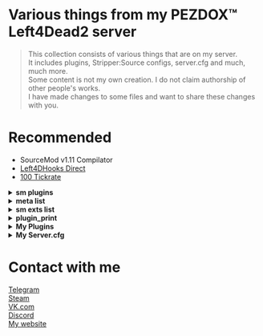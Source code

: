 # Various things from my PEZDOX™ Left4Dead2 server

> This collection consists of various things that are on my server.  
> It includes plugins, Stripper:Source configs, server.cfg and much, much more.  
> Some content is not my own creation. I do not claim authorship of other people's works.  
> I have made changes to some files and want to share these changes with you.  

# Recommended
* SourceMod v1.11 Compilator
* [Left4DHooks Direct](https://forums.alliedmods.net/showthread.php?t=321696)
* [100 Tickrate](https://github.com/accelerator74/Tickrate-Enabler)

<details><summary><b>sm plugins</b></summary>

  [SM] Listing 89 plugins:
  01 "Lightweight Spectating" (1.2.2) by Visor, HarryPotter
  02 "Spectator stays spectator" (1.0) by Die Teetasse
  03 "l4d2 specating cheat" (2.8-2023/6/19) by Harry Potter
  04 "SpecLister" (4.0) by pa4H
  05 "Chat Override" (0.1) by SPOONMAN
  06 "[L4D2] Spitter Projectile Creator" (1.2) by SilverShot
  07 "Survivor Bot Takeover" (0.8) by Mikko Andersson (muukis)
  08 "Whe" (1.0) by pa4H
  09 "FunCmds" (1.0) by pa4H
  10 "[pa4H]Help" (1.0) by pa4H
  11 "!kill & !afk & !jointeam" (1.0) by pa4H
  12 "Server cmds" (1.0) by pa4H
  13 "TeamSwitcher" (1.0) by pa4H
  14 "Admin See All chat" (0.3) by Bacardi
  15 "Connection Time Player" (1.0.0) by AlmazON
  16 "AntiBunny" (1.0) by pa4H
  17 "cl_allowdownload Checker" (2.0) by pa4H
  18 "MVP" (1.0) by pa4H
  19 "SimpleAdv" (1.0) by pa4H, Tsunami
  20 "Welcome Message" by pa4H
  21 "Auto Bunnyhop" (1.2) by PCI Gaming Team
  22 "L4D2 weapon csgo reload" (2.3) by Harry Potter
  23 "Dynamic Ghost Respawn Time" (1.0) by Xx_Faxe_xX
  24 "[L4D & 2] Freely Round End" (1.0) by Forgetest
  25 "[L4D & L4D2] Gear Transfer" (2.21) by SilverShot
  26 "L4D Ghost Fly" (1.1.1) by Madcap
  27 "[L4D2] Gift Rewards" (1.7) by SilverShot
  28 "[L4D & L4D2] God Frames Patch" (1.7) by SilverShot
  29 "[L4D2] Fix Jockey Hitbox" (2.1) by Forgetest
  30 "Melee In The Saferoom" (3.1.0) by $atanic $pirit, N3wton
  31 "L4D2 Bash Kills" (1.0) by Jahze
  32 "[L4D2] Poof" (1.35) by blackalegator
  33 "PounceUncap" (2.0) by n0limit, ProdigySim
  34 "[L4D & L4D2] Reverse Friendly-Fire" (2.8.2) by Mystic Spiral, pa4H
  35 "[L4D2] Shove Direction Fix" by BHaType
  36 "AFK Manager" (4.3.0) by Rothgar
  37 "Round All Talk" (1.1) by Mr. Zero
  38 "[L4D & L4D2] First Map - Skip Intro Cutscenes" (1.11) by SilverShot
  39 "DBLogger" (2.0) by pa4H
  40 "FakeAdminPing" (1.0) by pa4H
  41 "HighPingKicker" (1.0) by pa4H
  42 "New Vote System" (240624) by pa4H
  43 "PointInNick" (1.0) by pa4H
  44 "ProStats" (3.0) by pa4H
  45 "[L4D & L4D2] Dissolve Infected" (1.15) by SilverShot
  46 "L4D2 Godframes Color (Default timings)" (0.1.2) by Tabun
  47 "[L4D2]Survivor_Legs_Restore" (1.6.0) by Lux
  48 "L4D2 Tank Hittable Glow" (2.7) by Harry Potter, Sir, A1m`, Derpduck
  49 "[pa4H]Chotko_V_Jban" (1.0) by pa4H
  50 "Kegly" (1.0) by pa4H
  51 "ListSpeakers" (4.0) by Aceleracion, Emilio3, pa4H
  52 "UltraSound" (1.0) by pa4H
  53 "l4d2_changelevel" (1.2.1) by Lux
  54 "[L4D & L4D2] Mission and Weapons - Info Editor" (1.25) by SilverShot
  55 "[L4D & L4D2] Left 4 DHooks Direct" (1.142) by SilverShot
  56 "[Lilac] Little Anti-Cheat" (1.7.4) by J_Tanzanite
  57 "[ANY] Restart Empty Server (or Map)" (2.6) by Alex Dragokas
  58 "Skill Detection (skeets, crowns, levels)" (1.0) by Tabun
  59 "L4D2 Hittable Control" (0.4) by Stabby, Visor
  60 "L4D 1/2 Remove Lobby Reservation" (2.0.8) by Downtown1, Anime4000, sorallll, HatsuneImagine
  61 "[L4D2 & CS:GO & NMRiH] VScript File Replacer" (1.17) by SilverShot
  62 "[L4D & L4D2] Tank Pass" (2.5) by Scratchy [Laika] & raziEiL [disawar1]
  63 "Round Start Bot Stop" (1.8) by EHG
  64 "L4D(2) Tank Rock Lag Compensation" (1.14) by Luckylockm,HarryPotter,Silvers
  65 "Tank Damage Announce" (2.0) by Griffin, Blade, pa4H
  66 "[L4D1 & L4D2] Tank Rock Ignition" (1.1.0) by Mart
  67 "[L4D2] Unlock Finales" (1.0.3) by Mart
  68 "Tank Attack Control" (1.0) by vintik, CanadaRox, Jacob, Visor, pa4H
  69 "AntiMapFixes" (1.0) by pa4H
  70 "BonusSystem" (2.0) by pa4H, vintik
  71 "MapVoter" (2.1) by pa4H
  72 "SetItemsCount" (2.1) by pa4H, Crimson_Fox
  73 "Tank&Witch on every map and !boss" (220224) by pa4H
  74 "TankHP" (2.0) by pa4H
  75 "VoteBoss" (1.0) by pa4H
  76 "WitchDamageAnnounce" (1.0) by pa4H
  77 "WitchSit" (1.0) by pa4H
  78 "SimpleInfectedSelect" (1.0) by pa4H, XBetaAlpha
  79 "VIP-System" (1.0) by pa4H
  80 "[L4D & L4D2] Flashlight Package" (2.28) by SilverShot
  81 "[L4D & L4D2] Hats" (1.49) by SilverShot
  82 "Survivor Bot Select" (1.0) by Merudo
  83 "Admin File Reader" (1.10.0.6528) by AlliedModders LLC
  84 "Admin Menu" (1.10.0.6528) by AlliedModders LLC
  85 "Basic Comm Control" (1.10.0.6528) by AlliedModders LLC
  86 "Basic Commands" (1.10.0.6528) by AlliedModders LLC
  87 "Fun Commands" (1.10.0.6528) by AlliedModders LLC
  88 "Player Commands" (1.10.0.6528) by AlliedModders LLC
  89 "WhoBecomeTank" (1.0) by pa4H
	
</details>

<details><summary><b>meta list</b></summary>

  Listing 8 plugins:
  [01] L4DToolZ (2.0.1) by Accelerator, Ivailosp
  [02] Pounce Damage Uncap (1.1.0.0-1) by Michael "ProdigySim" Busby, $atanic $pirit
  [03] SourceMod (1.11.0.6968) by AlliedModders LLC
  [04] Stripper (1.2.2) by BAILOPAN
  [05] Actions (3.7.6) by BHaType
  [06] SDK Tools (1.11.0.6968) by AlliedModders LLC
  [07] SDK Hooks (1.11.0.6968) by AlliedModders LLC
  [08] DHooks (1.11.0.6968) by AlliedModders LLC
	
</details>

<details><summary><b>sm exts list</b></summary>

  [SM] Displaying 13 extensions:
[01] Actions (3.7.6): Nextbot action tree manager
[02] Console Cleaner (1.3.0): Console warning suppressor
[03] SDK Tools (1.11.0.6968): Source SDK Tools
[04] BinTools (1.11.0.6968): Low-level C/C++ Calling API
[05] SDK Hooks (1.11.0.6968): Source SDK Hooks
[06] Client Preferences (1.11.0.6968): Saves client preference settings
[07] SQLite (1.11.0.6968): SQLite Driver
[08] DHooks (1.11.0.6968): Dynamic Hooks
[09] GeoIP (1.11.0.6968): Geographical IP information
[10] REST in Pawn (1.3.1): Provides HTTP and JSON natives for plugins
[11] Regex (1.11.0.6968): Provides regex natives for plugins
[12] Top Menus (1.11.0.6968): Creates sorted nested menus
[13] MySQL-DBI (1.11.0.6968): MySQL driver implementation for DBI
	
</details>

<details><summary><b>plugin_print</b></summary>

  Loaded plugins:
---------------------
0:	"Metamod:Source 1.11.0-dev+1155"
1:	"Tickrate_Enabler 1.5, ProdigySim"
---------------------
	
</details>

<details><summary><b>My Plugins</b></summary>

  * [Название](Ссылка): Краткое описание
    * Описание
  * [Название](Ссылка): Краткое описание
    * Описание
	
</details>

<details><summary><b>My Server.cfg</b></summary>

  * [Название](Ссылка): Краткое описание
    * Описание
  * [Название](Ссылка): Краткое описание
    * Описание
	
</details>

# Contact with me
[Telegram](https://t.me/pa4H232)  
[Steam](https://https://steamcommunity.com/id/pa4h1337/)  
[VK.com](https://vk.com/pa4h1337)  
[Discord](https://discord.gg/3zzud2jbRC)  
[My website](https://pa4h.ru)  
